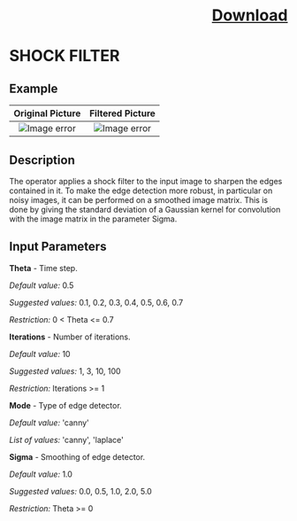 # <p align="right"><a class="github-button" aria-label="Download ntkme/github-buttons on GitHub" href="https://github.com/Balluff-BVS/halconscripts/raw/master/Filters/Enhacement/enhancement_filters.zip" data-icon="octicon-cloud-download">Download</a></p>

SHOCK FILTER 
==========

## Example

Original Picture             | Filtered Picture
:-------------------------:|:-------------------------:
![Image error](https://github.com/Balluff-BVS/halconscripts/blob/master/Filters/Enhacement/ShockFilter/Image.png?raw=true)  |  ![Image error](https://github.com/Balluff-BVS/halconscripts/blob/master/Filters/Enhacement/ShockFilter/SharpenedImage.png?raw=true)

Description
----------
The operator applies a shock filter to the input image to sharpen the edges contained in it. To make the edge detection more robust, in particular on noisy images, it can be performed on a smoothed image matrix. This is done by giving the standard deviation of a Gaussian kernel for convolution with the image matrix in the parameter Sigma.

Input Parameters
----------

**Theta** - Time step.

*Default value:* 0.5

*Suggested values:* 0.1, 0.2, 0.3, 0.4, 0.5, 0.6, 0.7

*Restriction:* 0 < Theta <= 0.7


**Iterations** - Number of iterations.

 *Default value:* 10
 
*Suggested values:* 1, 3, 10, 100

*Restriction:* Iterations >= 1


**Mode** - Type of edge detector.

 *Default value:* 'canny'
 
*List of values:* 'canny', 'laplace'


**Sigma** - Smoothing of edge detector.

 *Default value:* 1.0
 
*Suggested values:* 0.0, 0.5, 1.0, 2.0, 5.0

*Restriction:* Theta >= 0


